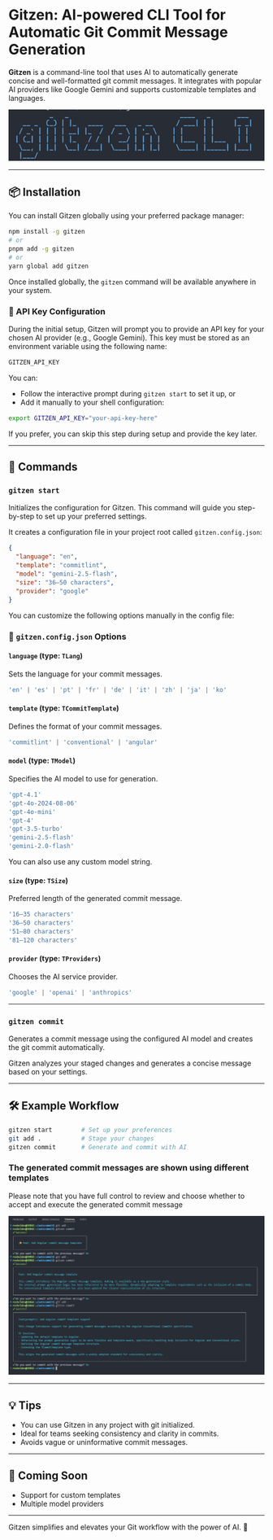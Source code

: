 # Gitzen: AI-powered CLI Tool for Automatic Git Commit Message Generation

**Gitzen** is a command-line tool that uses AI to automatically generate concise and well-formatted git commit messages. It integrates with popular AI providers like Google Gemini and supports customizable templates and languages.

![gitzen](./docs/gitzen.png)

---

## 📦 Installation

You can install Gitzen globally using your preferred package manager:

```bash
npm install -g gitzen
# or
pnpm add -g gitzen
# or
yarn global add gitzen
```

Once installed globally, the `gitzen` command will be available anywhere in your system.

### 🔐 API Key Configuration

During the initial setup, Gitzen will prompt you to provide an API key for your chosen AI provider (e.g., Google Gemini). This key must be stored as an environment variable using the following name:

```bash
GITZEN_API_KEY
```

You can:

* Follow the interactive prompt during `gitzen start` to set it up, or
* Add it manually to your shell configuration:

```bash
export GITZEN_API_KEY="your-api-key-here"
```

If you prefer, you can skip this step during setup and provide the key later.

---

## 🚀 Commands

### `gitzen start`

Initializes the configuration for Gitzen. This command will guide you step-by-step to set up your preferred settings.

It creates a configuration file in your project root called `gitzen.config.json`:

```json
{
  "language": "en",
  "template": "commitlint",
  "model": "gemini-2.5-flash",
  "size": "36–50 characters",
  "provider": "google"
}
```

You can customize the following options manually in the config file:

### 📝 `gitzen.config.json` Options

#### `language` (type: `TLang`)

Sets the language for your commit messages.

```ts
'en' | 'es' | 'pt' | 'fr' | 'de' | 'it' | 'zh' | 'ja' | 'ko'
```

#### `template` (type: `TCommitTemplate`)

Defines the format of your commit messages.

```ts
'commitlint' | 'conventional' | 'angular'
```

#### `model` (type: `TModel`)

Specifies the AI model to use for generation.

```ts
'gpt-4.1'
'gpt-4o-2024-08-06'
'gpt-4o-mini'
'gpt-4'
'gpt-3.5-turbo'
'gemini-2.5-flash'
'gemini-2.0-flash'
```

You can also use any custom model string.

#### `size` (type: `TSize`)

Preferred length of the generated commit message.

```ts
'16–35 characters'
'36–50 characters'
'51–80 characters'
'81–120 characters'
```

#### `provider` (type: `TProviders`)

Chooses the AI service provider.

```ts
'google' | 'openai' | 'anthropics'
```

---

### `gitzen commit`

Generates a commit message using the configured AI model and creates the git commit automatically.

Gitzen analyzes your staged changes and generates a concise message based on your settings.

---

## 🛠️ Example Workflow

```bash
gitzen start        # Set up your preferences
git add .           # Stage your changes
gitzen commit       # Generate and commit with AI
```
### The generated commit messages are shown using different templates

Please note that you have full control to review and choose whether to accept and execute the generated commit message

![gitzen](./docs/muestra.png)


---

## 💡 Tips

* You can use Gitzen in any project with git initialized.
* Ideal for teams seeking consistency and clarity in commits.
* Avoids vague or uninformative commit messages.

---

## 📣 Coming Soon

* Support for custom templates
* Multiple model providers
---

Gitzen simplifies and elevates your Git workflow with the power of AI. 🚀
